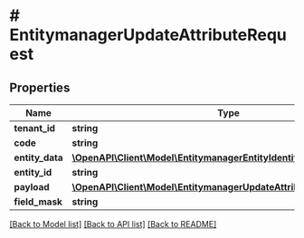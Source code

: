 # # EntitymanagerUpdateAttributeRequest


## Properties 


Name | Type | Description | Notes
------------ | ------------- | ------------- | -------------
**tenant_id**| **string** |   | [optional]
**code**| **string** |   | [optional]
**entity_data**| [**\OpenAPI\Client\Model\EntitymanagerEntityIdentifier**](EntitymanagerEntityIdentifier.md) |   | [optional]
**entity_id**| **string** |   | [optional]
**payload**| [**\OpenAPI\Client\Model\EntitymanagerUpdateAttributeRequestPayload**](EntitymanagerUpdateAttributeRequestPayload.md) |   | [optional]
**field_mask**| **string** |   | [optional]


[[Back to Model list]](../../README.md#models) [[Back to API list]](../../README.md#endpoints) [[Back to README]](../../README.md)

